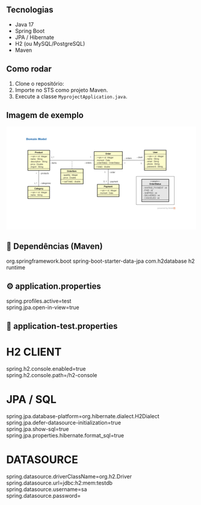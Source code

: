 ## Tecnologias

- Java 17
- Spring Boot
- JPA / Hibernate
- H2 (ou MySQL/PostgreSQL)
- Maven

## Como rodar

1. Clone o repositório:
2. Importe no STS como projeto Maven.
3. Execute a classe `MyprojectApplication.java`.


## Imagem de exemplo

![Modelo de Domínio](domainModel.png)

## 🧩 Dependências (Maven)

<dependency>
  <groupId>org.springframework.boot</groupId>
  <artifactId>spring-boot-starter-data-jpa</artifactId>
</dependency>

<dependency>
  <groupId>com.h2database</groupId>
  <artifactId>h2</artifactId>
  <scope>runtime</scope>
</dependency>

## ⚙️ application.properties

spring.profiles.active=test  
spring.jpa.open-in-view=true

## 🧪 application-test.properties
# H2 CLIENT
spring.h2.console.enabled=true  
spring.h2.console.path=/h2-console

# JPA / SQL
spring.jpa.database-platform=org.hibernate.dialect.H2Dialect  
spring.jpa.defer-datasource-initialization=true  
spring.jpa.show-sql=true  
spring.jpa.properties.hibernate.format_sql=true


# DATASOURCE
spring.datasource.driverClassName=org.h2.Driver  
spring.datasource.url=jdbc:h2:mem:testdb  
spring.datasource.username=sa  
spring.datasource.password=

